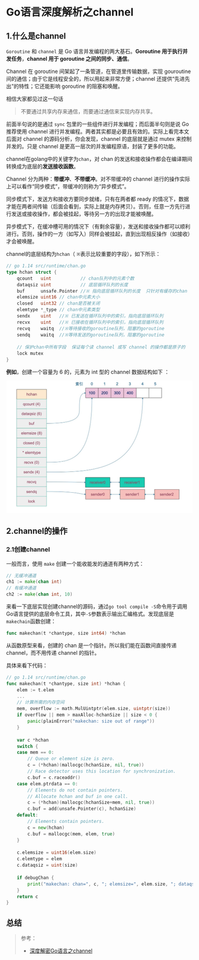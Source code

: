 # Go语言深度解析之channel

## 1.什么是channel

`Goroutine` 和 `channel` 是 Go 语言并发编程的两大基石。**Goroutine 用于执行并发任务**，**channel 用于 goroutine 之间的同步、通信**。

Channel 在 goroutine 间架起了一条管道，在管道里传输数据，实现 gouroutine 间的通信；由于它是线程安全的，所以用起来非常方便；channel 还提供“先进先出”的特性；它还能影响 goroutine 的阻塞和唤醒。

相信大家都见过这一句话

> 不要通过共享内存来通信，而要通过通信来实现内存共享。

前面半句说的是通过 `sync` 包里的一些组件进行并发编程；而后面半句则是说 Go 推荐使用 channel 进行并发编程。两者其实都是必要且有效的。实际上看完本文后面对 channel 的源码分析，你会发现，channel 的底层就是通过 mutex 来控制并发的。只是 channel 是更高一层次的并发编程原语，封装了更多的功能。

channel在golang中的关键字为`chan`，对 chan 的发送和接收操作都会在编译期间转换成为底层的**发送接收函数**。

Channel 分为两种：**带缓冲**、**不带缓冲**。对不带缓冲的 channel 进行的操作实际上可以看作“同步模式”，带缓冲的则称为“异步模式”。

同步模式下，发送方和接收方要同步就绪，只有在两者都 ready 的情况下，数据才能在两者间传输（后面会看到，实际上就是内存拷贝）。否则，任意一方先行进行发送或接收操作，都会被挂起，等待另一方的出现才能被唤醒。

异步模式下，在缓冲槽可用的情况下（有剩余容量），发送和接收操作都可以顺利进行。否则，操作的一方（如写入）同样会被挂起，直到出现相反操作（如接收）才会被唤醒。

channel的底层结构为`hchan`（ `※`表示比较重要的字段），如下所示：

```go
// go 1.14 src/runtime/chan.go
type hchan struct {
	qcount   uint           // chan队列中的元素个数
	dataqsiz uint           // 底层循环队列的长度
	buf      unsafe.Pointer //※ 指向底层循环队列的长度  只针对有缓存的chan
	elemsize uint16 // chan中元素大小
	closed   uint32 // chan是否被关闭
	elemtype *_type // chan中元素类型
	sendx    uint   //※ 已发送在循环队列中的索引，指向底层循环队列
	recvx    uint   //※ 已接收在循环队列中的索引，指向底层循环队列
	recvq    waitq  //※等待接收的goroutine队列，阻塞的goroutine
	sendq    waitq  //※等待发送的goroutine队列，阻塞的goroutine

	// 保护chan中所有字段  保证每个读 channel 或写 channel 的操作都是原子的
	lock mutex
}
```

**例如**，创建一个容量为 6 的，元素为 int 型的 channel 数据结构如下 ：

![image-20210512164842504](https://raw.githubusercontent.com/zmk-c/blogImages/master/img/20210512164842.png)



## 2.channel的操作

### 2.1创建channel

一般而言，使用 `make` 创建一个能收能发的通道有两种方式：

```go
// 无缓冲通道
ch1 := make(chan int)
// 有缓冲通道
ch2 := make(chan int, 10)
```

来看一下底层实现创建channel的源码，通过`go tool compile -S`命令用于调用Go语言提供的底层命令工具，其中`-S`参数表示输出汇编格式。发现底层是`makechain`函数创建：

```go
func makechan(t *chantype, size int64) *hchan
```

从函数原型来看，创建的 chan 是一个指针。所以我们能在函数间直接传递 channel，而不用传递 channel 的指针。

具体来看下代码：

```go
// go 1.14 src/runtime/chan.go
func makechan(t *chantype, size int) *hchan {
	elem := t.elem
	...
    // 计算所需的内存空间
	mem, overflow := math.MulUintptr(elem.size, uintptr(size))
	if overflow || mem > maxAlloc-hchanSize || size < 0 {
		panic(plainError("makechan: size out of range"))
	}

	var c *hchan
	switch {
	case mem == 0:
		// Queue or element size is zero.
		c = (*hchan)(mallocgc(hchanSize, nil, true))
		// Race detector uses this location for synchronization.
		c.buf = c.raceaddr()
	case elem.ptrdata == 0:
		// Elements do not contain pointers.
		// Allocate hchan and buf in one call.
		c = (*hchan)(mallocgc(hchanSize+mem, nil, true))
		c.buf = add(unsafe.Pointer(c), hchanSize)
	default:
		// Elements contain pointers.
		c = new(hchan)
		c.buf = mallocgc(mem, elem, true)
	}

	c.elemsize = uint16(elem.size)
	c.elemtype = elem
	c.dataqsiz = uint(size)

	if debugChan {
		print("makechan: chan=", c, "; elemsize=", elem.size, "; dataqsiz=", size, "\n")
	}
	return c
}
```









## 总结



> 参考：
>
> - [深度解密Go语言之channel](https://mp.weixin.qq.com/s/90Evbi5F5sA1IM5Ya5Tp8w)